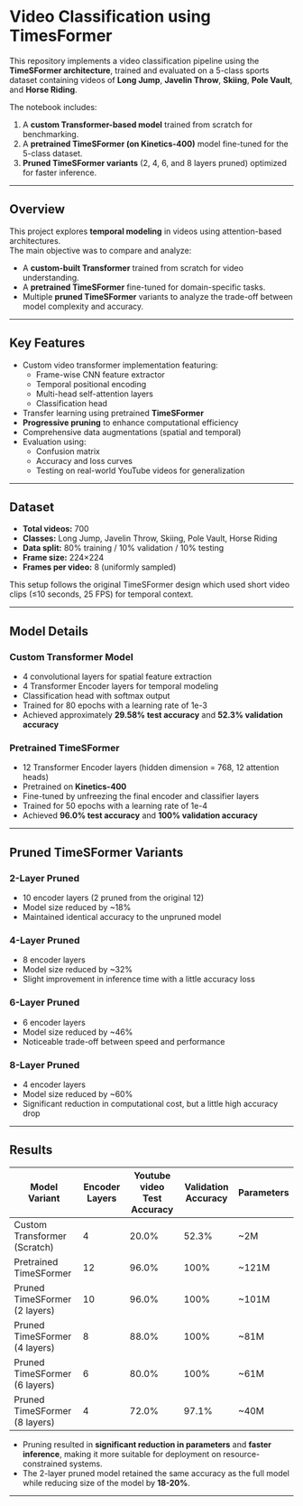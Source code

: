 # Video Classification using TimesFormer
This repository implements a video classification pipeline using the **TimeSFormer architecture**, trained and evaluated on a 5-class sports dataset containing videos of **Long Jump**, **Javelin Throw**, **Skiing**, **Pole Vault**, and **Horse Riding**.

The notebook includes:
1. A **custom Transformer-based model** trained from scratch for benchmarking.  
2. A **pretrained TimeSFormer (on Kinetics-400)** model fine-tuned for the 5-class dataset.  
3. **Pruned TimeSFormer variants** (2, 4, 6, and 8 layers pruned) optimized for faster inference.

---

## Overview

This project explores **temporal modeling** in videos using attention-based architectures.  
The main objective was to compare and analyze:
- A **custom-built Transformer** trained from scratch for video understanding.  
- A **pretrained TimeSFormer** fine-tuned for domain-specific tasks.  
- Multiple **pruned TimeSFormer** variants to analyze the trade-off between model complexity and accuracy.

---

## Key Features

- Custom video transformer implementation featuring:
  - Frame-wise CNN feature extractor  
  - Temporal positional encoding  
  - Multi-head self-attention layers  
  - Classification head  
- Transfer learning using pretrained **TimeSFormer**
- **Progressive pruning** to enhance computational efficiency  
- Comprehensive data augmentations (spatial and temporal)
- Evaluation using:
  - Confusion matrix  
  - Accuracy and loss curves  
  - Testing on real-world YouTube videos for generalization

---

## Dataset

- **Total videos:** 700  
- **Classes:** Long Jump, Javelin Throw, Skiing, Pole Vault, Horse Riding  
- **Data split:** 80% training / 10% validation / 10% testing  
- **Frame size:** 224×224  
- **Frames per video:** 8 (uniformly sampled)

This setup follows the original TimeSFormer design which used short video clips (≤10 seconds, 25 FPS) for temporal context.

---

## Model Details

### Custom Transformer Model
- 4 convolutional layers for spatial feature extraction  
- 4 Transformer Encoder layers for temporal modeling  
- Classification head with softmax output  
- Trained for 80 epochs with a learning rate of 1e-3  
- Achieved approximately **29.58% test accuracy** and **52.3% validation accuracy**

### Pretrained TimeSFormer
- 12 Transformer Encoder layers (hidden dimension = 768, 12 attention heads)  
- Pretrained on **Kinetics-400**  
- Fine-tuned by unfreezing the final encoder and classifier layers  
- Trained for 50 epochs with a learning rate of 1e-4  
- Achieved **96.0% test accuracy** and **100% validation accuracy**

---

## Pruned TimeSFormer Variants

### 2-Layer Pruned
- 10 encoder layers (2 pruned from the original 12)
- Model size reduced by ~18%
- Maintained identical accuracy to the unpruned model  

### 4-Layer Pruned
- 8 encoder layers
- Model size reduced by ~32%
- Slight improvement in inference time with a little accuracy loss 

### 6-Layer Pruned
- 6 encoder layers
- Model size reduced by ~46%
- Noticeable trade-off between speed and performance  

### 8-Layer Pruned
- 4 encoder layers
- Model size reduced by ~60%
- Significant reduction in computational cost, but a little high accuracy drop  

---

## Results

| Model Variant                | Encoder Layers | Youtube video Test Accuracy | Validation Accuracy | Parameters |
|-------------------------------|----------------|----------------|---------------------|-------------|
| Custom Transformer (Scratch)  | 4              | 20.0%         | 52.3%               | ~2M         | 
| Pretrained TimeSFormer        | 12             | 96.0%          | 100%                | ~121M       | 
| Pruned TimeSFormer (2 layers) | 10             | 96.0%          | 100%                | ~101M        |
| Pruned TimeSFormer (4 layers) | 8              | 88.0%          | 100%               | ~81M        |
| Pruned TimeSFormer (6 layers) | 6              | 80.0%          | 100%               | ~61M        |
| Pruned TimeSFormer (8 layers) | 4              | 72.0%          | 97.1%               | ~40M        |

- Pruning resulted in **significant reduction in parameters** and **faster inference**, making it more suitable for deployment on resource-constrained systems.  
- The 2-layer pruned model retained the same accuracy as the full model while reducing size of the model by **18-20%**.

---
